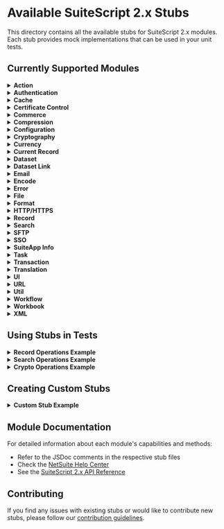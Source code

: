 # Available SuiteScript 2.x Stubs

This directory contains all the available stubs for SuiteScript 2.x modules. Each stub provides mock implementations that can be used in your unit tests.

## Currently Supported Modules

<details>
<summary><strong>Action</strong></summary>

- `N/action` - Core action module
  - `find()` - Search for available record actions
  - `get()` - Get executable record action
  - `execute()` - Execute record action
  - `executeBulk()` - Execute bulk record action
- `N/action/instance` - Action instance operations
  - Properties: description, id, label, parameters, recordType
  - Methods: execute(), executeBulk()
</details>

<details>
<summary><strong>Authentication</strong></summary>

- `N/auth` - Authentication operations
  - `changeEmail()` - Change user email
  - `changePassword()` - Change user password
</details>

<details>
<summary><strong>Cache</strong></summary>

- `N/cache` - Caching operations
  - `getCache()` - Get named, scoped cache
  - Scope types: PRIVATE, PROTECTED, PUBLIC
- `N/cache/instance` - Cache instance management
  - Methods: get(), put(), remove()
  - Properties: name, scope
</details>

<details>
<summary><strong>Certificate Control</strong></summary>

- `N/certificateControl` - Certificate management
  - Operations: createCertificate(), deleteCertificate(), loadCertificate()
  - Types: PFX, P12, PEM
- `N/certificateControl/certificate` - Certificate operations
  - Properties: file, subsidiaries, restrictions, notifications
  - Methods: save(), toJSON()
</details>

<details>
<summary><strong>Commerce</strong></summary>

- `N/commerce/recordView` - Commerce record viewing
  - `viewItems()` - Get item field values
  - `viewWebsite()` - Get website field values
- `N/commerce/promising` - Date promising functionality
  - `getAvailableDate()` - Calculate promise dates
- `N/commerce/webstore/order` - Webstore order management
  - `createOrLoad()` - Access Sales Order record
  - `save()` - Update sales order
- `N/commerce/webstore/shopper` - Shopper management
  - Methods: getCurrentShopper(), createCustomer(), createGuest()
- `N/commerce/webstore/shopper/instance` - Individual shopper operations
  - Properties: currencyId, languageLocale, subsidiaryId, details
</details>

<details>
<summary><strong>Compression</strong></summary>

- `N/compress` - Compression utilities
  - `gzip()` - Compress with gzip
  - `gunzip()` - Decompress gzip
  - `createArchiver()` - Create archive
- `N/compress/archiver` - Archive creation and management
  - Methods: add(), archive()
  - Supported formats: CPIO, TAR, TGZ, TBZ2, ZIP
</details>

<details>
<summary><strong>Configuration</strong></summary>

- `N/config` - System configuration access
  - `load()` - Load configuration object
  - Types: USER_PREFERENCES, COMPANY_INFORMATION, FEATURES, etc.
</details>

<details>
<summary><strong>Cryptography</strong></summary>

- `N/crypto` - Core cryptography operations
  - Methods: createSecretKey(), createHash(), createHmac()
  - Algorithms: SHA1, SHA256, SHA512, MD5
- `N/crypto/certificate/*`
  - `signedXml` - XML signing operations
  - `signer` - Digital signing capabilities
  - `verifier` - Signature verification
- `N/crypto/cipher` - Encryption operations
  - Methods: update(), final()
- `N/crypto/cipherPayload` - Encrypted data handling
  - Properties: iv, ciphertext
- `N/crypto/decipher` - Decryption operations
  - Methods: update(), final()
- `N/crypto/hash` - Hashing functionality
  - Methods: update(), digest()
- `N/crypto/hmac` - HMAC operations
  - Methods: update(), digest()
- `N/crypto/secretKey` - Secret key management
</details>

<details>
<summary><strong>Currency</strong></summary>

- `N/currency` - Currency operations
  - Methods: exchangeRate(), getExchangeRate()
  - Support for currency conversion and exchange rates
</details>

<details>
<summary><strong>Current Record</strong></summary>

- `N/currentRecord` - Current record operations
  - Methods: get(), create(), load()
- `N/currentRecord/instance` - Current record instance
  - Properties: id, isDynamic, type
  - Methods: getValue(), setValue(), save()
- `N/currentRecord/field` - Field operations
  - Methods: getValue(), setText(), getField()
- `N/currentRecord/sublist` - Sublist management
  - Methods: getLineCount(), getSublistValue(), setSublistValue()
</details>

<details>
<summary><strong>Dataset</strong></summary>

- `N/dataset` - Dataset operations
  - Methods: load(), save(), getData()
- `N/dataset/instance` - Dataset instance management
- `N/dataset/condition` - Dataset conditions
- `N/dataset/column` - Dataset columns
- `N/dataset/join` - Dataset joins
</details>

<details>
<summary><strong>Dataset Link</strong></summary>

- `N/datasetLink` - Dataset linking operations
  - Methods: create(), link(), unlink()
- `N/datasetLink/instance` - Dataset link instance
</details>

<details>
<summary><strong>Email</strong></summary>

- `N/email` - Email operations
  - Methods: send(), sendBulk(), sendCampaign()
  - Support for attachments and templates
</details>

<details>
<summary><strong>Encode</strong></summary>

- `N/encode` - Encoding utilities
  - Methods: convert(), escape(), unescape()
  - Support for various encoding formats
</details>

<details>
<summary><strong>Error</strong></summary>

- `N/error` - Error handling
  - Methods: create(), throwSuiteScriptError()
- `N/error/suiteScriptError` - SuiteScript specific errors
- `N/error/userEventError` - User event specific errors
</details>

<details>
<summary><strong>File</strong></summary>

- `N/file` - File operations
  - Methods: create(), load(), delete(), copy()
- `N/file/instance` - File instance
  - Properties: id, name, size, url
  - Methods: getContents(), setContents(), save()
- `N/file/fileLines` - File line operations
- `N/file/fileSegments` - File segment operations
- `N/file/reader` - File reading utilities
</details>

<details>
<summary><strong>Format</strong></summary>

- `N/format` - Formatting utilities
  - Methods: format(), parse(), Type definitions
- `N/format/i18n` - Internationalization
  - Currency formatting
  - Number formatting
  - Phone number handling
</details>

<details>
<summary><strong>HTTP/HTTPS</strong></summary>

- `N/http` - HTTP operations
  - Methods: get(), post(), put(), delete()
- `N/http/clientResponse` - HTTP response handling
- `N/https` - HTTPS operations
  - Methods: get(), post(), put(), delete()
- `N/https/clientResponse` - HTTPS response handling
- `N/https/secretKey` - HTTPS security
</details>

<details>
<summary><strong>Record</strong></summary>

- `N/record` - Core record operations
  - Methods: create(), load(), copy(), transform()
  - Type definitions and constants
- `N/record/instance` - Record instance management
  - Methods: getValue(), setValue(), save()
  - Sublist operations
- `N/record/field` - Field operations
  - Methods: getValue(), setText(), getField()
- `N/record/column` - Column management
- `N/record/line` - Line item operations
- `N/record/sublist` - Sublist management
</details>

<details>
<summary><strong>Search</strong></summary>

- `N/search` - Search operations
  - Methods: create(), load(), global()
  - Search types and filters
- `N/search/instance` - Search instance
  - Methods: run(), save(), getFilters()
- `N/search/column` - Search column configuration
- `N/search/filter` - Search filtering
- `N/search/result` - Search result handling
- `N/search/resultSet` - Result set operations
- `N/search/setting` - Search settings
</details>

<details>
<summary><strong>SFTP</strong></summary>

- `N/sftp` - SFTP operations
  - Methods: createConnection(), connect()
- `N/sftp/connection` - SFTP connection management
  - Methods: upload(), download(), list()
</details>

<details>
<summary><strong>SSO</strong></summary>

- `N/sso` - Single Sign-On operations
  - Methods: generateToken(), validateToken()
</details>

<details>
<summary><strong>SuiteApp Info</strong></summary>

- `N/suiteAppInfo` - SuiteApp information operations
  - Methods: getSuiteAppInfo(), getModuleInfo()
</details>

<details>
<summary><strong>Task</strong></summary>

- `N/task` - Task management
  - Methods: create(), checkStatus(), submit()
- Task types:
  - CSV Import
  - Map/Reduce
  - Scheduled Script
  - Search
  - SuiteQL
  - Workflow
</details>

<details>
<summary><strong>Transaction</strong></summary>

- `N/transaction` - Transaction operations
  - Methods: void(), commit(), rollback()
</details>

<details>
<summary><strong>Translation</strong></summary>

- `N/translation` - Translation operations
  - Methods: get(), load()
- `N/translation/handle` - Translation handling
</details>

<details>
<summary><strong>UI</strong></summary>

- `N/ui` - UI operations
- `N/ui/dialog` - Dialog management
  - Methods: create(), show()
- `N/ui/message` - Message handling
  - Methods: create(), show()
- `N/ui/serverWidget` - Server widget creation
  - Components: form, field, sublist, tab
</details>

<details>
<summary><strong>URL</strong></summary>

- `N/url` - URL operations
  - Methods: format(), resolve()
  - URL formatting and resolution
</details>

<details>
<summary><strong>Util</strong></summary>

- `N/util` - Utility operations
  - Methods: isArray(), isBoolean(), isDate()
  - Various utility functions
</details>

<details>
<summary><strong>Workflow</strong></summary>

- `N/workflow` - Workflow operations
  - Methods: initiate(), trigger()
  - Workflow state management
</details>

<details>
<summary><strong>Workbook</strong></summary>

- `N/workbook` - Workbook operations
  - Methods: create(), load(), save()
- `N/workbook/section` - Section management
  - Methods: addSection(), removeSection()
- `N/workbook/style` - Style configuration
  - Properties: font, alignment, borders
- `N/workbook/pivot` - Pivot table operations
  - Methods: createPivotTable(), refresh()
- `N/workbook/table` - Table management
  - Methods: addRow(), addColumn()
- `N/workbook/chart` - Chart creation and management
- `N/workbook/range` - Range operations
- `N/workbook/field` - Field management
</details>

<details>
<summary><strong>XML</strong></summary>

- `N/xml` - XML operations
  - Methods: Parser, XPath
- `N/xml/document` - XML document handling
- `N/xml/element` - XML element operations
- `N/xml/node` - XML node management
</details>

## Using Stubs in Tests

<details>
<summary><strong>Record Operations Example</strong></summary>

```javascript
import record from 'N/record';
import Record from 'N/record/instance';

jest.mock('N/record');
jest.mock('N/record/instance');

describe('Record Operations', () => {
    beforeEach(() => {
        jest.clearAllMocks();
    });

    it('should mock record loading', () => {
        const mockRecord = {
            getValue: jest.fn().mockReturnValue('test'),
            setValue: jest.fn()
        };
        record.load.mockReturnValue(mockRecord);
        
        // Your test code here
    });
});
```
</details>

<details>
<summary><strong>Search Operations Example</strong></summary>

```javascript
import search from 'N/search';
import SearchInstance from 'N/search/instance';

jest.mock('N/search');
jest.mock('N/search/instance');

describe('Search Operations', () => {
    it('should mock search results', () => {
        const mockResults = [
            { id: '1', getValue: jest.fn() },
            { id: '2', getValue: jest.fn() }
        ];
        search.create.mockReturnValue({
            run: () => ({
                each: jest.fn((callback) => {
                    mockResults.forEach(callback);
                    return true;
                })
            })
        });
    });
});
```
</details>

<details>
<summary><strong>Crypto Operations Example</strong></summary>

```javascript
import crypto from 'N/crypto';

jest.mock('N/crypto');

describe('Crypto Operations', () => {
    it('should mock encryption', () => {
        const mockCipher = {
            update: jest.fn(),
            final: jest.fn().mockReturnValue({ iv: 'test', ciphertext: 'encrypted' })
        };
        crypto.createCipher.mockReturnValue(mockCipher);
    });
});
```
</details>

## Creating Custom Stubs

<details>
<summary><strong>Custom Stub Example</strong></summary>

If you need to use a module that isn't stubbed yet, you can create your own custom stub. See the [Custom Stub Example](../README.md#custom-stub-example) in the main README.

Example custom stub:
```javascript
define([], function() {
    var customModule = function() {};
    
    customModule.prototype.myMethod = function(options) {};
    
    return new customModule();
});
```
</details>

## Module Documentation

For detailed information about each module's capabilities and methods:
- Refer to the JSDoc comments in the respective stub files
- Check the [NetSuite Help Center](https://docs.oracle.com/en/cloud/saas/netsuite/ns-online-help/chapter_4220488571.html)
- See the [SuiteScript 2.x API Reference](https://docs.oracle.com/en/cloud/saas/netsuite/nsoa-online-help/chapter_4220488571.html)

## Contributing

If you find any issues with existing stubs or would like to contribute new stubs, please follow our [contribution guidelines](../../../CONTRIBUTING.md). 